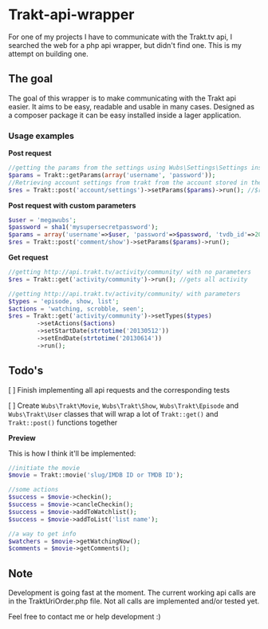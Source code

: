 Trakt-api-wrapper
=================

For one of my projects I have to communicate with the Trakt.tv api, I searched the web for a php api wrapper, but didn't find one. This is my attempt on building one.

## The goal

The goal of this wrapper is to make communicating with the Trakt api easier. It aims to be easy, readable and usable in many cases. Designed as a composer package it can be easy installed inside a lager application.

### Usage examples

__Post request__
```PHP
//getting the params from the settings using Wubs\Settings\Settings inside Trakt as json
$params = Trakt::getParams(array('username', 'password'));
//Retrieving account settings from trakt from the account stored in the settings.
$res = Trakt::post('account/settings')->setParams($params)->run(); //$res is now an array of the json response
```
__Post request with custom parameters__

```PHP
$user = 'megawubs';
$password = sha1('mysupersecretpassword');
$params = array('username'=>$user, 'password'=>$password, 'tvdb_id'=>205281,'title'=>'Falling Skies', 'year' => 2011, 'comment' => 'It has grown into one of my favorite shows!');
$res = Trakt::post('comment/show')->setParams($params)->run();
```

__Get request__


```PHP
//getting http://api.trakt.tv/activity/community/ with no parameters
$res = Trakt::get('activity/community')->run(); //gets all activity

//getting http://api.trakt.tv/activity/community/ with parameters
$types = 'episode, show, list';
$actions = 'watching, scrobble, seen';
$res = Trakt::get('activity/community')->setTypes($types)
		->setActions($actions)
		->setStartDate(strtotime('20130512'))
		->setEndDate(strtotime('20130614'))
		->run();
```

## Todo's

[ ] Finish implementing all api requests and the corresponding tests

[ ] Create `Wubs\Trakt\Movie`, `Wubs\Trakt\Show`, `Wubs\Trakt\Episode` and `Wubs\Trakt\User` classes that will wrap a lot of `Trakt::get()` and `Trakt::post()` functions together

__Preview__ 

This is how I think it'll be implemented:
```PHP
//initiate the movie
$movie = Trakt::movie('slug/IMDB ID or TMDB ID');

//some actions
$success = $movie->checkin();
$success = $movie->cancleCheckin();
$success = $movie->addToWatchlist();
$success = $movie->addToList('list name');

//a way to get info
$watchers = $movie->getWatchingNow();
$comments = $movie->getComments();
```
## Note
Development is going fast at the moment. The current working api calls are in the TraktUriOrder.php file. Not all calls are implemented and/or tested yet.

Feel free to contact me or help development :)

